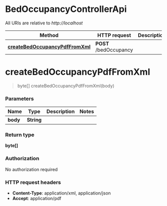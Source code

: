 # BedOccupancyControllerApi

All URIs are relative to *http://localhost*

| Method | HTTP request | Description |
|------------- | ------------- | -------------|
| [**createBedOccupancyPdfFromXml**](BedOccupancyControllerApi.md#createBedOccupancyPdfFromXml) | **POST** /bedOccupancy |  |


<a name="createBedOccupancyPdfFromXml"></a>
# **createBedOccupancyPdfFromXml**
> byte[] createBedOccupancyPdfFromXml(body)



### Parameters

|Name | Type | Description  | Notes |
|------------- | ------------- | ------------- | -------------|
| **body** | **String**|  | |

### Return type

**byte[]**

### Authorization

No authorization required

### HTTP request headers

- **Content-Type**: application/xml, application/json
- **Accept**: application/pdf

